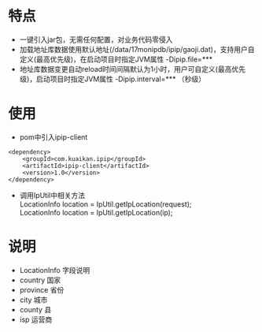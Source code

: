 
# 特点  
* 一键引入jar包，无需任何配置，对业务代码零侵入  
* 加载地址库数据使用默认地址(/data/17monipdb/ipip/gaoji.dat)，支持用户自定义(最高优先级)，在启动项目时指定JVM属性 -Dipip.file=***  
* 地址库数据变更自动reload时间间隔默认为1小时，用户可自定义(最高优先级)，启动项目时指定JVM属性 -Dipip.interval=*** （秒级）

# 使用  
* pom中引入ipip-client  
```
<dependency>
    <groupId>com.kuaikan.ipip</groupId>
    <artifactId>ipip-client</artifactId>
    <version>1.0</version>
</dependency>
```
* 调用IpUtil中相关方法  
LocationInfo location = IpUtil.getIpLocation(request);  
LocationInfo location = IpUtil.getIpLocation(ip);

# 说明
* LocationInfo 字段说明  
* country 国家  
* province 省份  
* city 城市  
* county 县  
* isp 运营商  
